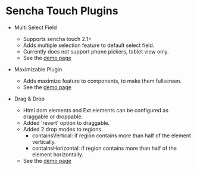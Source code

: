 Sencha Touch Plugins
=====

* Multi Select Field
    * Supports sencha touch 2.1+
    * Adds multiple selection feature to default select field.
    * Currently does not support phone pickers, tablet view only.
    * See the [demo page](http://ardabeyazoglu.com/works/sencha/examples/index.html)

* Maximizable Plugin
    * Adds maximize feature to components, to make them fullscreen.
    * See the [demo page](http://ardabeyazoglu.com/works/sencha/examples/index.html)

* Drag & Drop
    * Html dom elements and Ext elements can be configured as draggable or droppable.
    * Added 'revert' option to draggable.
    * Added 2 drop modes to regions.
        * containsVertical: if region contains more than half of the element vertically.
        * containsHorizontal: if region contains more than half of the element horizontally.
    * See the [demo page](http://ardabeyazoglu.com/works/sencha/examples/dragdrop.html)